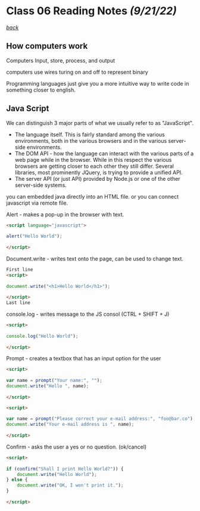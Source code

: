 # Class 06 Reading Notes *(9/21/22)*

[*back*](../README.md)

## How computers work

Computers Input, store, process, and output

computers use wires turing on and off to represent binary

Programming languages just give you a more intuitive way to write code in something closer to english.

## Java Script

We can distinguish 3 major parts of what we usually refer to as "JavaScript".

- The language itself. This is fairly standard among the various environments, both in the various browsers and in the various server-side environments.
- The DOM API - how the language can interact with the various parts of a web page while in the browser. While in this respect the various browsers are getting closer to each other they still differ. Several libraries, most prominently JQuery, is trying to provide a unified API.
- The server API (or just API) provided by Node.js or one of the other server-side systems.

you can embedded java directly into an HTML file. or you can connect javascript via remote file.

Alert - makes a pop-up in the browser with text.

``` html
<script language="javascript">
 
alert("Hello World");
 
</script>
```

Document.write - writes text onto the page, can be used to change text.

``` html
First line
<script>
 
document.write("<h1>Hello World</h1>");
 
</script>
Last line
```

console.log - writes message to the JS consol (CTRL + SHIFT + J)

```html
<script>
 
console.log("Hello World");
 
</script>
```

Prompt - creates a textbox that has an input option for the user

```html
<script>
 
var name = prompt("Your name:", "");
document.write("Hello ", name);
 
</script>
```

``` html
<script>
 
var name = prompt("Please correct your e-mail address:", "foo@bar.co");
document.write("Your e-mail address is ", name);
 
</script>
```

Confirm - asks the user a yes or no question. (ok/cancel)

``` html
<script>
 
if (confirm("Shall I print Hello World?")) {
    document.write("Hello World");
} else {
    document.write("OK, I won't print it.");
}
 
</script>
```

